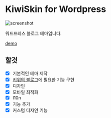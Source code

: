 # KiwiSkin for Wordpress

![screenshot](https://github.com/kdo9921/KiwiSkin-for-Wordpress/blob/master/screenshot.png)

워드프레스 블로그 테마입니다.

[demo](https://blog.apteryx.moe)

## 할것
- [x] 기본적인 테마 제작
- [x] [키위의 블로그](https://blog.apteryx.moe)에 필요한 기능 구현
- [x] 디자인
- [x] 모바일 최적화
- [x] l10n
- [x] 기능 추가
- [x] 커스텀 디자인 기능

